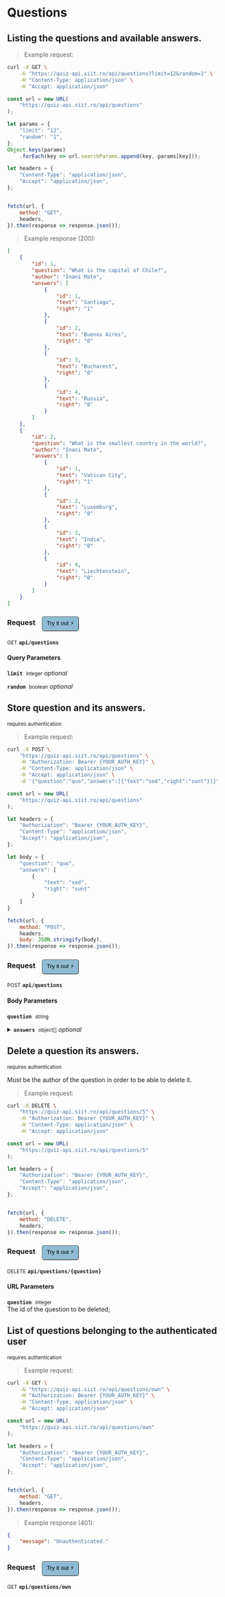 # Questions


## Listing the questions and available answers.




> Example request:

```bash
curl -X GET \
    -G "https://quiz-api.siit.ro/api/questions?limit=12&random=1" \
    -H "Content-Type: application/json" \
    -H "Accept: application/json"
```

```javascript
const url = new URL(
    "https://quiz-api.siit.ro/api/questions"
);

let params = {
    "limit": "12",
    "random": "1",
};
Object.keys(params)
    .forEach(key => url.searchParams.append(key, params[key]));

let headers = {
    "Content-Type": "application/json",
    "Accept": "application/json",
};


fetch(url, {
    method: "GET",
    headers,
}).then(response => response.json());
```


> Example response (200):

```json
[
    {
        "id": 1,
        "question": "What is the capital of Chile?",
        "author": "Inani Mate",
        "answers": [
            {
                "id": 1,
                "text": "Santiago",
                "right": "1"
            },
            {
                "id": 2,
                "text": "Buenos Aires",
                "right": "0"
            },
            {
                "id": 3,
                "text": "Bucharest",
                "right": "0"
            },
            {
                "id": 4,
                "text": "Russia",
                "right": "0"
            }
        ]
    },
    {
        "id": 2,
        "question": "What is the smallest country in the world?",
        "author": "Inani Mate",
        "answers": [
            {
                "id": 1,
                "text": "Vatican City",
                "right": "1"
            },
            {
                "id": 2,
                "text": "Luxemburg",
                "right": "0"
            },
            {
                "id": 3,
                "text": "India",
                "right": "0"
            },
            {
                "id": 4,
                "text": "Liechtenstein",
                "right": "0"
            }
        ]
    }
]
```
<div id="execution-results-GETapi-questions" hidden>
    <blockquote>Received response<span id="execution-response-status-GETapi-questions"></span>:</blockquote>
    <pre class="json"><code id="execution-response-content-GETapi-questions"></code></pre>
</div>
<div id="execution-error-GETapi-questions" hidden>
    <blockquote>Request failed with error:</blockquote>
    <pre><code id="execution-error-message-GETapi-questions"></code></pre>
</div>
<form id="form-GETapi-questions" data-method="GET" data-path="api/questions" data-authed="0" data-hasfiles="0" data-headers='{"Content-Type":"application\/json","Accept":"application\/json"}' onsubmit="event.preventDefault(); executeTryOut('GETapi-questions', this);">
<h3>
    Request&nbsp;&nbsp;&nbsp;
        <button type="button" style="background-color: #8fbcd4; padding: 5px 10px; border-radius: 5px; border-width: thin;" id="btn-tryout-GETapi-questions" onclick="tryItOut('GETapi-questions');">Try it out ⚡</button>
    <button type="button" style="background-color: #c97a7e; padding: 5px 10px; border-radius: 5px; border-width: thin;" id="btn-canceltryout-GETapi-questions" onclick="cancelTryOut('GETapi-questions');" hidden>Cancel</button>&nbsp;&nbsp;
    <button type="submit" style="background-color: #6ac174; padding: 5px 10px; border-radius: 5px; border-width: thin;" id="btn-executetryout-GETapi-questions" hidden>Send Request 💥</button>
    </h3>
<p>
<small class="badge badge-green">GET</small>
 <b><code>api/questions</code></b>
</p>
<h4 class="fancy-heading-panel"><b>Query Parameters</b></h4>
<p>
<b><code>limit</code></b>&nbsp;&nbsp;<small>integer</small>     <i>optional</i> &nbsp;
<input type="number" name="limit" data-endpoint="GETapi-questions" data-component="query"  hidden>
<br>

</p>
<p>
<b><code>random</code></b>&nbsp;&nbsp;<small>boolean</small>     <i>optional</i> &nbsp;
<label data-endpoint="GETapi-questions" hidden><input type="radio" name="random" value="1" data-endpoint="GETapi-questions" data-component="query" ><code>true</code></label>
<label data-endpoint="GETapi-questions" hidden><input type="radio" name="random" value="0" data-endpoint="GETapi-questions" data-component="query" ><code>false</code></label>
<br>

</p>
</form>


## Store question and its answers.

<small class="badge badge-darkred">requires authentication</small>



> Example request:

```bash
curl -X POST \
    "https://quiz-api.siit.ro/api/questions" \
    -H "Authorization: Bearer {YOUR_AUTH_KEY}" \
    -H "Content-Type: application/json" \
    -H "Accept: application/json" \
    -d '{"question":"quo","answers":[{"text":"sed","right":"sunt"}]}'

```

```javascript
const url = new URL(
    "https://quiz-api.siit.ro/api/questions"
);

let headers = {
    "Authorization": "Bearer {YOUR_AUTH_KEY}",
    "Content-Type": "application/json",
    "Accept": "application/json",
};

let body = {
    "question": "quo",
    "answers": [
        {
            "text": "sed",
            "right": "sunt"
        }
    ]
}

fetch(url, {
    method: "POST",
    headers,
    body: JSON.stringify(body),
}).then(response => response.json());
```


<div id="execution-results-POSTapi-questions" hidden>
    <blockquote>Received response<span id="execution-response-status-POSTapi-questions"></span>:</blockquote>
    <pre class="json"><code id="execution-response-content-POSTapi-questions"></code></pre>
</div>
<div id="execution-error-POSTapi-questions" hidden>
    <blockquote>Request failed with error:</blockquote>
    <pre><code id="execution-error-message-POSTapi-questions"></code></pre>
</div>
<form id="form-POSTapi-questions" data-method="POST" data-path="api/questions" data-authed="1" data-hasfiles="0" data-headers='{"Authorization":"Bearer {YOUR_AUTH_KEY}","Content-Type":"application\/json","Accept":"application\/json"}' onsubmit="event.preventDefault(); executeTryOut('POSTapi-questions', this);">
<h3>
    Request&nbsp;&nbsp;&nbsp;
        <button type="button" style="background-color: #8fbcd4; padding: 5px 10px; border-radius: 5px; border-width: thin;" id="btn-tryout-POSTapi-questions" onclick="tryItOut('POSTapi-questions');">Try it out ⚡</button>
    <button type="button" style="background-color: #c97a7e; padding: 5px 10px; border-radius: 5px; border-width: thin;" id="btn-canceltryout-POSTapi-questions" onclick="cancelTryOut('POSTapi-questions');" hidden>Cancel</button>&nbsp;&nbsp;
    <button type="submit" style="background-color: #6ac174; padding: 5px 10px; border-radius: 5px; border-width: thin;" id="btn-executetryout-POSTapi-questions" hidden>Send Request 💥</button>
    </h3>
<p>
<small class="badge badge-black">POST</small>
 <b><code>api/questions</code></b>
</p>
<p>
<label id="auth-POSTapi-questions" hidden>Authorization header: <b><code>Bearer </code></b><input type="text" name="Authorization" data-prefix="Bearer " data-endpoint="POSTapi-questions" data-component="header"></label>
</p>
<h4 class="fancy-heading-panel"><b>Body Parameters</b></h4>
<p>
<b><code>question</code></b>&nbsp;&nbsp;<small>string</small>  &nbsp;
<input type="text" name="question" data-endpoint="POSTapi-questions" data-component="body" required  hidden>
<br>

</p>
<p>
<details>
<summary>
<b><code>answers</code></b>&nbsp;&nbsp;<small>object[]</small>     <i>optional</i> &nbsp;
<br>

</summary>
<br>
<p>
<b><code>answers[].text</code></b>&nbsp;&nbsp;<small>string</small>  &nbsp;
<input type="text" name="answers.0.text" data-endpoint="POSTapi-questions" data-component="body" required  hidden>
<br>

</p>
<p>
<b><code>answers[].right</code></b>&nbsp;&nbsp;<small>string</small>  &nbsp;
<input type="text" name="answers.0.right" data-endpoint="POSTapi-questions" data-component="body" required  hidden>
<br>

</p>
</details>
</p>

</form>


## Delete a question its answers.

<small class="badge badge-darkred">requires authentication</small>

<aside class="notice">Must be the author of the question in order to be able to delete it.</aside>

> Example request:

```bash
curl -X DELETE \
    "https://quiz-api.siit.ro/api/questions/5" \
    -H "Authorization: Bearer {YOUR_AUTH_KEY}" \
    -H "Content-Type: application/json" \
    -H "Accept: application/json"
```

```javascript
const url = new URL(
    "https://quiz-api.siit.ro/api/questions/5"
);

let headers = {
    "Authorization": "Bearer {YOUR_AUTH_KEY}",
    "Content-Type": "application/json",
    "Accept": "application/json",
};


fetch(url, {
    method: "DELETE",
    headers,
}).then(response => response.json());
```


<div id="execution-results-DELETEapi-questions--question-" hidden>
    <blockquote>Received response<span id="execution-response-status-DELETEapi-questions--question-"></span>:</blockquote>
    <pre class="json"><code id="execution-response-content-DELETEapi-questions--question-"></code></pre>
</div>
<div id="execution-error-DELETEapi-questions--question-" hidden>
    <blockquote>Request failed with error:</blockquote>
    <pre><code id="execution-error-message-DELETEapi-questions--question-"></code></pre>
</div>
<form id="form-DELETEapi-questions--question-" data-method="DELETE" data-path="api/questions/{question}" data-authed="1" data-hasfiles="0" data-headers='{"Authorization":"Bearer {YOUR_AUTH_KEY}","Content-Type":"application\/json","Accept":"application\/json"}' onsubmit="event.preventDefault(); executeTryOut('DELETEapi-questions--question-', this);">
<h3>
    Request&nbsp;&nbsp;&nbsp;
        <button type="button" style="background-color: #8fbcd4; padding: 5px 10px; border-radius: 5px; border-width: thin;" id="btn-tryout-DELETEapi-questions--question-" onclick="tryItOut('DELETEapi-questions--question-');">Try it out ⚡</button>
    <button type="button" style="background-color: #c97a7e; padding: 5px 10px; border-radius: 5px; border-width: thin;" id="btn-canceltryout-DELETEapi-questions--question-" onclick="cancelTryOut('DELETEapi-questions--question-');" hidden>Cancel</button>&nbsp;&nbsp;
    <button type="submit" style="background-color: #6ac174; padding: 5px 10px; border-radius: 5px; border-width: thin;" id="btn-executetryout-DELETEapi-questions--question-" hidden>Send Request 💥</button>
    </h3>
<p>
<small class="badge badge-red">DELETE</small>
 <b><code>api/questions/{question}</code></b>
</p>
<p>
<label id="auth-DELETEapi-questions--question-" hidden>Authorization header: <b><code>Bearer </code></b><input type="text" name="Authorization" data-prefix="Bearer " data-endpoint="DELETEapi-questions--question-" data-component="header"></label>
</p>
<h4 class="fancy-heading-panel"><b>URL Parameters</b></h4>
<p>
<b><code>question</code></b>&nbsp;&nbsp;<small>integer</small>  &nbsp;
<input type="number" name="question" data-endpoint="DELETEapi-questions--question-" data-component="url" required  hidden>
<br>
The id of the question to be deleted;
</p>
</form>


## List of questions belonging to the authenticated user

<small class="badge badge-darkred">requires authentication</small>



> Example request:

```bash
curl -X GET \
    -G "https://quiz-api.siit.ro/api/questions/own" \
    -H "Authorization: Bearer {YOUR_AUTH_KEY}" \
    -H "Content-Type: application/json" \
    -H "Accept: application/json"
```

```javascript
const url = new URL(
    "https://quiz-api.siit.ro/api/questions/own"
);

let headers = {
    "Authorization": "Bearer {YOUR_AUTH_KEY}",
    "Content-Type": "application/json",
    "Accept": "application/json",
};


fetch(url, {
    method: "GET",
    headers,
}).then(response => response.json());
```


> Example response (401):

```json
{
    "message": "Unauthenticated."
}
```
<div id="execution-results-GETapi-questions-own" hidden>
    <blockquote>Received response<span id="execution-response-status-GETapi-questions-own"></span>:</blockquote>
    <pre class="json"><code id="execution-response-content-GETapi-questions-own"></code></pre>
</div>
<div id="execution-error-GETapi-questions-own" hidden>
    <blockquote>Request failed with error:</blockquote>
    <pre><code id="execution-error-message-GETapi-questions-own"></code></pre>
</div>
<form id="form-GETapi-questions-own" data-method="GET" data-path="api/questions/own" data-authed="1" data-hasfiles="0" data-headers='{"Authorization":"Bearer {YOUR_AUTH_KEY}","Content-Type":"application\/json","Accept":"application\/json"}' onsubmit="event.preventDefault(); executeTryOut('GETapi-questions-own', this);">
<h3>
    Request&nbsp;&nbsp;&nbsp;
        <button type="button" style="background-color: #8fbcd4; padding: 5px 10px; border-radius: 5px; border-width: thin;" id="btn-tryout-GETapi-questions-own" onclick="tryItOut('GETapi-questions-own');">Try it out ⚡</button>
    <button type="button" style="background-color: #c97a7e; padding: 5px 10px; border-radius: 5px; border-width: thin;" id="btn-canceltryout-GETapi-questions-own" onclick="cancelTryOut('GETapi-questions-own');" hidden>Cancel</button>&nbsp;&nbsp;
    <button type="submit" style="background-color: #6ac174; padding: 5px 10px; border-radius: 5px; border-width: thin;" id="btn-executetryout-GETapi-questions-own" hidden>Send Request 💥</button>
    </h3>
<p>
<small class="badge badge-green">GET</small>
 <b><code>api/questions/own</code></b>
</p>
<p>
<label id="auth-GETapi-questions-own" hidden>Authorization header: <b><code>Bearer </code></b><input type="text" name="Authorization" data-prefix="Bearer " data-endpoint="GETapi-questions-own" data-component="header"></label>
</p>
</form>



